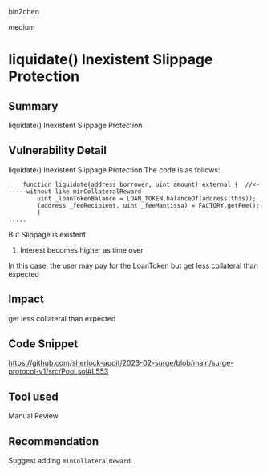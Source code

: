 bin2chen

medium

# liquidate() Inexistent Slippage Protection

## Summary
liquidate() Inexistent Slippage Protection

## Vulnerability Detail
liquidate() Inexistent Slippage Protection
The code is as follows:
```solidity
    function liquidate(address borrower, uint amount) external {  //<------without like minCollateralReward
        uint _loanTokenBalance = LOAN_TOKEN.balanceOf(address(this));
        (address _feeRecipient, uint _feeMantissa) = FACTORY.getFee();
        (  
.....
```
But Slippage is existent
1. Interest becomes higher as time over

In this case, the user may pay for the LoanToken but get less collateral than expected

## Impact

get less collateral than expected

## Code Snippet
https://github.com/sherlock-audit/2023-02-surge/blob/main/surge-protocol-v1/src/Pool.sol#L553
## Tool used

Manual Review

## Recommendation
Suggest adding ```minCollateralReward```